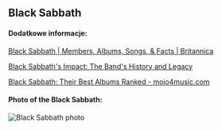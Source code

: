 ## Black Sabbath
#### Dodatkowe informacje:
[Black Sabbath | Members, Albums, Songs, & Facts | Britannica](https://www.britannica.com/topic/Black-Sabbath)

[Black Sabbath's Impact: The Band's History and Legacy](https://modernfix.com/music/history-and-legacy-of-black-sabbath/)

[Black Sabbath: Their Best Albums Ranked - mojo4music.com](https://www.mojo4music.com/articles/the-mojo-list/black-sabbath-best-albums-ranked/)

#### Photo of the Black Sabbath:
![Black Sabbath photo](https://static01.nyt.com/images/2013/06/09/arts/09SABBATH1_SPAN/09SABBATH1-master1050.jpg)

